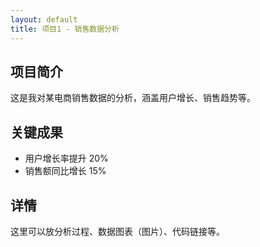```yaml
---
layout: default
title: 项目1 - 销售数据分析
---
```


## 项目简介
这是我对某电商销售数据的分析，涵盖用户增长、销售趋势等。

## 关键成果
- 用户增长率提升 20%
- 销售额同比增长 15%

## 详情
这里可以放分析过程、数据图表（图片）、代码链接等。